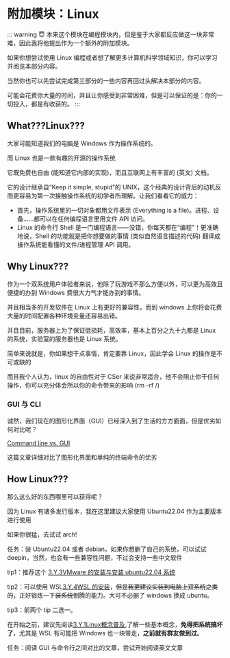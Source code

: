 # 附加模块：Linux

::: warning 😇 本来这个模块在编程模块内，但是鉴于大家都反应做这一块非常难，因此我将他提出作为一个额外的附加模块。

如果你想尝试使用 Linux 编程或者想了解更多计算机科学领域知识，你可以学习并阅览本部分内容。

当然你也可以先尝试完成第三部分的一些内容再回过头解决本部分的内容。

可能会花费你大量的时间，并且让你感受到非常困难，但是可以保证的是：你的一切投入，都是有收获的。
:::

## What???Linux???

大家可能知道我们的电脑是 Windows 作为操作系统的。

而 Linux 也是一款有趣的开源的操作系统

它既免费也自由 (能知道它内部的实现)，而且互联网上有丰富的 (英文) 文档。

它的设计继承自“Keep it simple, stupid”的 UNIX，这个经典的设计背后的动机反而更容易为第一次接触操作系统的初学者所理解。让我们看看它的威力：

- 首先，操作系统里的一切对象都用文件表示 (Everything is a file)。进程、设备……都可以在任何编程语言里用文件 API 访问。
- Linux 的命令行 Shell 是一门编程语言——没错，你每天都在“编程”！更准确地说，Shell 的功能就是把你想要做的事情 (类似自然语言描述的代码) 翻译成操作系统能看懂的文件/进程管理 API 调用。

## Why Linux???

作为一个双系统用户体验者来说，他除了玩游戏不那么方便以外，可以更为高效且便捷的办到 Windows 费很大力气才能办到的事情。

并且相当多的开发软件在 Linux 上有更好的兼容性，而到 windows 上你将会花费大量的时间配置各种环境变量还容易出错。

并且目前，服务器上为了保证低损耗，高效率，基本上百分之九十九都是 Linux 的系统，实验室的服务器也是 Linux 系统。

简单来说就是，你如果想干点事情，肯定要靠 Linux，因此学会 Linux 的操作是不可或缺的

而且我个人认为，linux 的自由性对于 CSer 来说非常适合，他不会阻止你干任何操作，你可以充分体会所以你的命令带来的影响 (rm -rf /)

### GUI 与 CLI

诚然，我们现在的图形化界面（GUI）已经深入到了生活的方方面面，但是优劣如何对比呢？

[Command line vs. GUI](https://www.computerhope.com/issues/ch000619.htm)

这篇文章详细对比了图形化界面和单纯的终端命令的优劣

## How Linux???

那么这么好的东西哪里可以获得呢？

因为 Linux 有诸多发行版本，我在这里建议大家使用 Ubuntu22.04  作为主要版本进行使用

如果你很猛，去试试 arch!

任务：装 Ubuntu22.04 或者 debian，如果你想删了自己的系统，可以试试 deepin，当然，也会有一些兼容性问题，不过会支持一些中文软件

tip1：推荐这个 [3.Y.3VMware 的安装与安装 ubuntu22.04 系统](3.Y.3VMware%E7%9A%84%E5%AE%89%E8%A3%85%E4%B8%8E%E5%AE%89%E8%A3%85Ubuntu22.04%E7%B3%BB%E7%BB%9F.md)

tip2：可以使用 WSL[3.Y.4WSL 的安装](3.Y.4WSL%E7%9A%84%E5%AE%89%E8%A3%85.md)，<del>但是我更建议实装到电脑上双系统之类的</del>，正好锻炼一下<del>装系统</del>倒腾的能力。大可不必删了 windows 换成 ubuntu。

tip3：前两个 tip 二选一。

在开始之前，建议先阅读[3.Y.1Linux概念普及](3.Y.1Linux概念普及.md),了解一些基本概念，**免得把系统搞坏了**，尤其是 WSL 有可能把 Windows 也一块带走，**之前就有群友做到过**。

任务：阅读 GUI 与命令行之间对比的文章，尝试开始阅读英文文章
